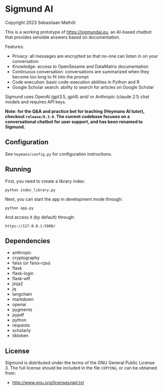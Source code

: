 # Sigmund AI

Copyright 2023 Sebastiaan Mathôt

This is a working prototype of <https://sigmundai.eu>, an AI-based chatbot that provides sensible answers based on documentation.

Features:

- Privacy: all messages are encrypted so that no-one can listen in on your conversation
- Knowledge: access to OpenSesame and DataMatrix documentation 
- Continuous conversation: conversations are summarized when they become too long to fit into the prompt
- Code execution: basic code-execution abilities in Python and R
- Google Scholar search: ability to search for articles on Google Scholar

Sigmund uses OpenAI (gpt3.5, gpt4) and/ or Anthropic (claude 2.1) chat models and requires API keys.

**Note: for the Q&A and practice bot for teaching (Heymans AI tutor), checkout `release/0.3.0`. The current codebase focuses on a conversational chatbot for user support, and has been renamed to Sigmund.**

## Configuration

See `heymans/config.py` for configuration instructions.


## Running

First, you need to create a library index:

```
python index_library.py
```


Next, you can start the app in development mode through:

```
python app.py
```

And access it (by default) through:

```
https://127.0.0.1:5000/
```


## Dependencies

- anthropic
- cryptography
- faiss (or faiss-cpu)
- flask
- flask-login
- flask-wtf
- jinja2
- jq
- langchain
- markdown
- openai
- pygments
- pypdf
- python
- requests
- scholarly
- tiktoken


## License

Sigmund is distributed under the terms of the GNU General Public License 3. The full license should be included in the file `COPYING`, or can be obtained from:

- <http://www.gnu.org/licenses/gpl.txt>
